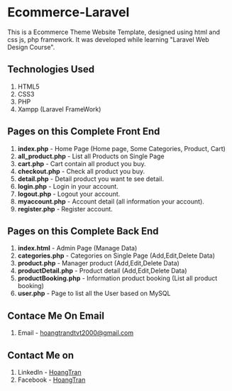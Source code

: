 # Ecommerce-Laravel
This is a Ecommerce Theme Website Template, designed using html and css js, php framework. It was developed while learning "Laravel Web Design Course".

## Technologies Used
1. HTML5
2. CSS3
3. PHP
4. Xampp
(Laravel FrameWork)


## Pages on this Complete Front End
1. **index.php** - Home Page (Home page, Some Categories, Product, Cart)
2. **all_product.php** - List all Products on Single Page
3. **cart.php** - Cart contain all product you buy.
4. **checkout.php** - Check all product you buy.
5. **detail.php** - Detail product you want te see detail.
6. **login.php** - Login in your account.
7. **logout.php** - Logout your account.
8. **myaccount.php** - Account detail (all information your account).
9. **register.php** - Register account.


## Pages on this Complete Back End
1. **index.html** - Admin Page (Manage Data)
2. **categories.php** - Categories on Single Page (Add,Edit,Delete Data)
3. **product.php** - Manager product (Add,Edit,Delete Data)
4. **productDetail.php** - Product detail (Add,Edit,Delete Data)
3. **productBooking.php** - Information product booking (List all product booking)
4. **user.php** - Page to list all the User based on MySQL


## Contace Me On Email
1. Email - hoangtrandtvt2000@gmail.com


## Contact Me on
1. LinkedIn - [HoangTran](https://www.linkedin.com/in/ho%C3%A0ng-tr%E1%BA%A7n-213283216/)
2. Facebook - [HoangTran](https://www.facebook.com/profile.php?id=100016019583731)
